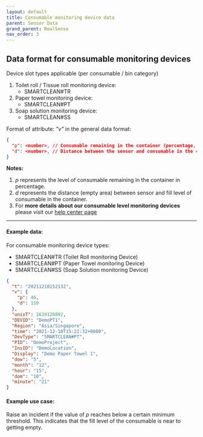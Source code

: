 ```yaml
---
layout: default
title: Consumable monitoring device data
parent: Sensor Data
grand_parent: RealSense
nav_order: 3
---
```


## Data format for consumable monitoring devices

Device slot types applicable (per consumable / bin category)
1. Toilet roll / Tissue roll monitoring device:
   - SMARTCLEAN#TR
2. Paper towel monitoring device:
   - SMARTCLEAN#PT 
3. Soap solution monitoring device:
   - SMARTCLEAN#SS

Format of attribute: *"v"* in the general data format:
```json
{
  "p": <number>, // Consumable remaining in the container (percentage, from 0 to 100)
  "d": <number>, // Distance between the sensor and consumable in the container 
}
```

**Notes:**
1. *p* represents the level of consumable remaining in the container in percentage.
2. *d* represents the distance (empty area) between sensor and fill level of consumable in the container.
3. For **more details about our consumable level monitoring devices** 
please visit our [help center page](https://help.smartclean.io/support/solutions/articles/84000347349-fl-bt-2101-how-it-works)

---

#### Example data:
For consumable monitoring device types:
- SMARTCLEAN#TR (Toilet Roll monitoring Device)
- SMARTCLEAN#PT (Paper Towel monitoring Device)
- SMARTCLEAN#SS (Soap Solution monitoring Device)

```json
{
  "t": "20211210152132",
  "v": {
    "p": 46,
    "d": 159 
  },
  "unixT": 1639120892,
  "DEVID": "DemoPT1",
  "Region": "Asia/Singapore",
  "time": "2021-12-10T15:21:32+0800",
  "DevType": "SMARTCLEAN#PT",
  "PID": "DemoProject",
  "InsID": "DemoLocation",
  "Display": "Demo Paper Towel 1",
  "dow": "5",
  "month": "12",
  "hour": "15",
  "dom": "10",
  "minute": "21"
}
```


#### Example use case:
Raise an incident if the value of *p* reaches below a certain minimum threshold.
This indicates that the fill level of the consumable is near to getting empty.

